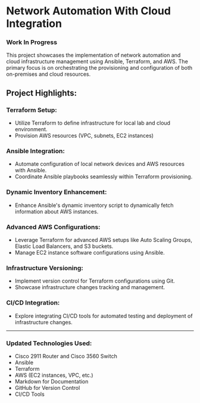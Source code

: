 # Network Automation With Cloud Integration

### Work In Progress

This project showcases the implementation of network automation and cloud infrastructure management using Ansible, Terraform, and AWS. The primary focus is on orchestrating the provisioning and configuration of both on-premises and cloud resources.

## Project Highlights:

### Terraform Setup:

- Utilize Terraform to define infrastructure for local lab and cloud environment.
- Provision AWS resources (VPC, subnets, EC2 instances)

### Ansible Integration:

- Automate configuration of local network devices and AWS resources with Ansible.
- Coordinate Ansible playbooks seamlessly within Terraform provisioning.

### Dynamic Inventory Enhancement:

- Enhance Ansible's dynamic inventory script to dynamically fetch information about AWS instances.

### Advanced AWS Configurations:

- Leverage Terraform for advanced AWS setups like Auto Scaling Groups, Elastic Load Balancers, and S3 buckets.
- Manage EC2 instance software configurations using Ansible.

### Infrastructure Versioning:

- Implement version control for Terraform configurations using Git.
- Showcase infrastructure changes tracking and management.

### CI/CD Integration:

- Explore integrating CI/CD tools for automated testing and deployment of infrastructure changes.
***
### Updated Technologies Used:
- Cisco 2911 Router and Cisco 3560 Switch
- Ansible
- Terraform
- AWS (EC2 instances, VPC, etc.)
- Markdown for Documentation
- GitHub for Version Control
- CI/CD Tools

